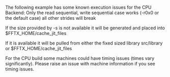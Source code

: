 The following example has some known execution issues for the CPU Backend:
Only the read sequential, write sequential case works (-r0x0 or the default case) all other strides will break


If the size provided by -s is not available it will be generated and placed into $FFTX_HOME/cache_jit_files

If it is available it will be pulled from either the fixed sized library src/library or $FFTX_HOME/cache_jit_files

For the CPU build some machines could have timing issues (times vary significantly). Please raise an issue with machine information if you see timing issues. 
